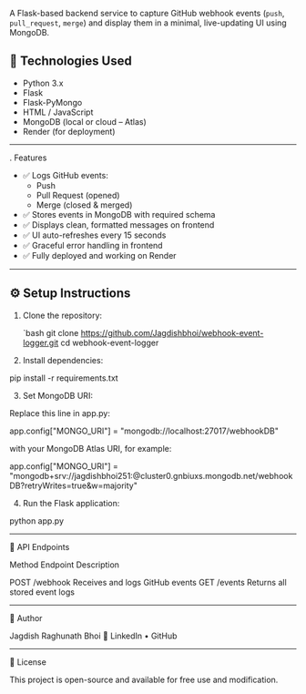 A Flask-based backend service to capture GitHub webhook events (`push`, `pull_request`, `merge`) and display them in a minimal, live-updating UI using MongoDB.

## 🚀 Technologies Used

- Python 3.x  
- Flask  
- Flask-PyMongo  
- HTML / JavaScript  
- MongoDB (local or cloud – Atlas)  
- Render (for deployment)

---

.  Features

- ✅ Logs GitHub events:
  - Push
  - Pull Request (opened)
  - Merge (closed & merged)
- ✅ Stores events in MongoDB with required schema
- ✅ Displays clean, formatted messages on frontend
- ✅ UI auto-refreshes every 15 seconds
- ✅ Graceful error handling in frontend
- ✅ Fully deployed and working on Render
  
---


## ⚙️ Setup Instructions

1. Clone the repository:

   `bash
   git clone https://github.com/Jagdishbhoi/webhook-event-logger.git
   cd webhook-event-logger

2. Install dependencies:

pip install -r requirements.txt


3. Set MongoDB URI:

Replace this line in app.py:

app.config["MONGO_URI"] = "mongodb://localhost:27017/webhookDB"

with your MongoDB Atlas URI, for example:

app.config["MONGO_URI"] = "mongodb+srv://jagdishbhoi251:<password>@cluster0.gnbiuxs.mongodb.net/webhookDB?retryWrites=true&w=majority"


4. Run the Flask application:

python app.py




---

📡 API Endpoints

Method Endpoint Description

POST /webhook Receives and logs GitHub events
GET /events Returns all stored event logs



---

👤 Author

Jagdish Raghunath Bhoi
🔗 LinkedIn • GitHub


---

📜 License

This project is open-source and available for free use and modification.
